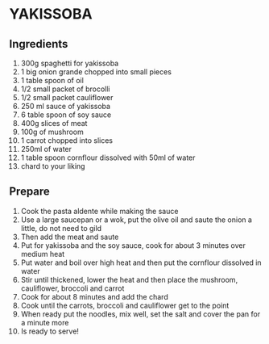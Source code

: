 # YAKISSOBA

## Ingredients
1. 300g spaghetti for yakissoba
1. 1 big onion grande chopped into small pieces
1. 1 table spoon of oil
1. 1/2 small packet of brocolli 
1. 1/2 small packet cauliflower
1. 250 ml sauce of yakissoba
1. 6 table spoon of soy sauce
1. 400g slices of meat
1. 100g of mushroom
1. 1 carrot chopped into slices
1. 250ml of water
1. 1 table spoon cornflour dissolved with 50ml of water
1. chard to your liking

## Prepare
1. Cook the pasta aldente while making the sauce
1. Use a large saucepan or a wok, put the olive oil and saute the onion a little, do not need to gild
1. Then add the meat and saute
1. Put for yakissoba and the soy sauce, cook for about 3 minutes over medium heat
1. Put water and boil over high heat and then put the cornflour dissolved in water
1. Stir until thickened, lower the heat and then place the mushroom, cauliflower, broccoli and carrot
1. Cook for about 8 minutes and add the chard
1. Cook until the carrots, broccoli and cauliflower get to the point
1. When ready put the noodles, mix well, set the salt and cover the pan for a minute more
1. Is ready to serve!
